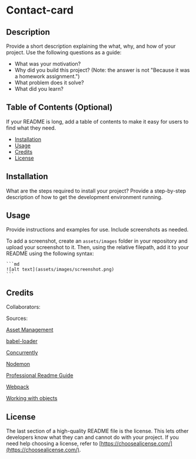 # Contact-card
## Description

Provide a short description explaining the what, why, and how of your project. Use the following questions as a guide:

- What was your motivation?
- Why did you build this project? (Note: the answer is not "Because it was a homework assignment.")
- What problem does it solve?
- What did you learn?

## Table of Contents (Optional)

If your README is long, add a table of contents to make it easy for users to find what they need.

- [Installation](#installation)
- [Usage](#usage)
- [Credits](#credits)
- [License](#license)

## Installation

What are the steps required to install your project? Provide a step-by-step description of how to get the development environment running.

## Usage

Provide instructions and examples for use. Include screenshots as needed.

To add a screenshot, create an `assets/images` folder in your repository and upload your screenshot to it. Then, using the relative filepath, add it to your README using the following syntax:

    ```md
    ![alt text](assets/images/screenshot.png)
    ```

## Credits

Collaborators:

Sources:

[Asset Management](https://webpack.js.org/guides/asset-management/#loading-css)

[babel-loader](https://www.npmjs.com/package/babel-loader)

[Concurrently](https://www.npmjs.com/package/concurrently)

[Nodemon](https://www.npmjs.com/package/nodemon)

[Professional Readme Guide](https://coding-boot-camp.github.io/full-stack/github/professional-readme-guide)

[Webpack](https://webpack.js.org/guides/getting-started/#modules)

[Working with objects](https://developer.mozilla.org/en-US/docs/Web/JavaScript/Guide/Working_with_Objects)

## License

The last section of a high-quality README file is the license. This lets other developers know what they can and cannot do with your project. If you need help choosing a license, refer to [https://choosealicense.com/](https://choosealicense.com/).




